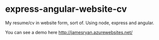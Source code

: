 # express-angular-website-cv
My resume/cv in website form, sort of.  Using node, express and angular.

You can see a demo here http://jamesryan.azurewebsites.net/